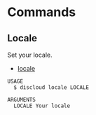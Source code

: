 # Commands

## Locale

Set your locale.

- [locale](#locale)

```sh-session
USAGE
  $ discloud locale LOCALE

ARGUMENTS
  LOCALE Your locale
```
